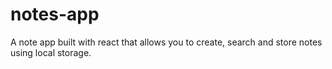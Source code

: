 # notes-app

A note app built with react that allows you to create, search and store notes using local storage.
